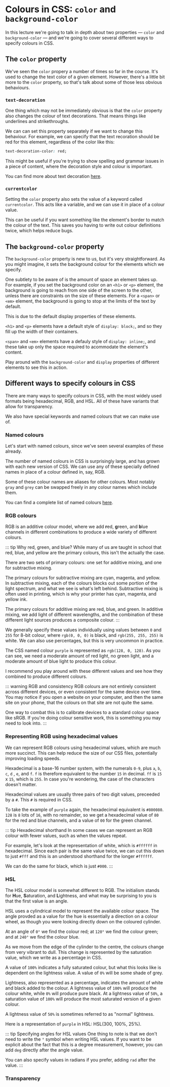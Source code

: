 # Colours in CSS: `color` and `background-color`

In this lecture we're going to talk in depth about two properties &mdash; `color` and `background-color` &mdash; and we're going to cover several different ways to specify colours in CSS.

## The `color` property

We've seen the `color` propery a number of times so far in the course. It's used to change the text color of a given element. However, there's a little bit more to the `color` property, so that's talk about some of those less obvious behaviours.

### `text-decoration`

One thing which may not be immediately obvious is that the `color` property also changes the colour of text decorations. That means things like underlines and strikethroughs. 

We can can set this property separately if we want to change this behaviour. For example, we can specify that the text recoration should be red for this element, regardless of the color like this:

```css
text-decoration-color: red;
```

This might be useful if you're trying to show spelling and grammar issues in a piece of content, where the decoration style and colour is important.

You can find more about text decoration [here](https://developer.mozilla.org/en-US/docs/Web/CSS/text-decoration).

### `currentcolor`

Setting the `color` property also sets the value of a keyword called `currentcolor`. This acts like a variable, and we can use it in place of a colour value.

This can be useful if you want something like the element's border to match the colour of the text. This saves you having to write out colour definitions twice, which helps reduce bugs.

## The `background-color` property

The `background-color` property is new to us, but it's very straightforward. As you might imagine, it sets the background colour for the elements which we specify.

One subtlety to be aware of is the amount of space an element takes up. For example, if you set the background color on an `<h1>` or `<p>` element, the background is going to reach from one side of the screen to the other, unless there are constraints on the size of these elements. For a `<span>` or `<em>` element, the background is going to stop at the limits of the text by default.

This is due to the default display properties of these elements.

`<h1>` and `<p>` elements have a default style of `display: block;`, and so they fill up the width of their containers.

`<span>` and `<em>` elements have a defauly style of `display: inline;`, and these take up only the space required to acommodate the element's content.

Play around with the `background-color` and `display` properties of different elements to see this in action.

## Different ways to specify colours in CSS

There are many ways to specify colours in CSS, with the most widely used formats being hexadecimal, RGB, and HSL. All of these have variants that allow for transparency.

We also have special keywords and named colours that we can make use of.

### Named colours

Let's start with named colours, since we've seen several examples of these already.

The number of named colours in CSS is surprisingly large, and has grown with each new version of CSS. We can use any of these specially defined names in place of a colour defined in, say, RGB.

Some of these colour names are aliases for other colours. Most notably `gray` and `grey` can be swapped freely in any colour names which include them.

You can find a complete list of named colours [here](https://developer.mozilla.org/en-US/docs/Web/CSS/color_value#Color_keywords).

### RGB colours

RGB is an additive colour model, where we add **r**ed, **g**reen, and **b**lue channels in different combinations to produce a wide variety of different colours.

::: tip Why red, green, and blue?
While many of us are taught in school that red, blue, and yellow are the primary colours, this isn't the actually the case.

There are two sets of primary colours: one set for additive mixing, and one for subtractive mixing.

The primary colours for subtractive mixing are cyan, magenta, and yellow. In subtractive mixing, each of the colours blocks out some portion of the light spectrum, and what we see is what's left behind. Subtractive mixing is often used in printing, which is why your printer has cyan, magenta, and yellow ink.

The primary colours for additive mixing are red, blue, and green. In additive mixing, we add light of different wavelengths, and the combination of these different light sources produces a composite colour.
:::

We generally specify these values individually using values between `0` and `255` for 8-bit colour, where `rgb(0, 0, 0)` is black, and `rgb(255, 255, 255)` is white. We can also use percentages, but this is very uncommon in practice.

The CSS named colour `purple` is represented as `rgb(128, 0, 128)`. As you can see, we need a moderate amount of red light, no green light, and a moderate amount of blue light to produce this colour.

I recommend you play around with these different values and see how they combined to produce different colours.

::: warning RGB and consistency
RGB colours are not entirely consistent across different devices, or even consistent for the same device over time. You may notice if you open a website on your computer, and then the same site on your phone, that the colours on that site are not quite the same.

One way to combat this is to calibrate devices to a standard colour space like sRGB. If you're doing colour sensitive work, this is something you may need to look into.
:::

### Representing RGB using hexadecimal values

We can represent RGB colours using hexadecimal values, which are much more succinct. This can help reduce the size of our CSS files, potentially improving loading speeds.

Hexadecimal is a base-16 number system, with the numerals `0-9`, plus `a`, `b`, `c`, `d` , `e`, and `f`. `f` is therefore equivalent to the number `15` in decimal. `ff` is `15` x `15`, which is `255`. In case you're wondering, the case of the characters doesn't matter.

Hexadecimal values are usually three pairs of two digit values, preceeded by a `#`. This `#` is required in CSS.

To take the example of `purple` again, the hexadecimal equivalent is `#800080`. `128` is `8` lots of `16`, with no remainder, so we get a hexadecimal value of `80` for the red and blue channels, and a value of `00` for the green channel.

::: tip Hexadecimal shorthand
In some cases we can represent an RGB colour with fewer values, such as when the values repeat.

For example, let's look at the representation of white, which is `#ffffff` in hexadecimal. Since each pair is the same value twice, we can cut this down to just `#fff` and this is an understood shorthand for the longer `#ffffff`.

We can do the same for black, which is just `#000`.
:::

### HSL

The HSL colour model is somewhat different to RGB. The initialism stands for **H**ue, **S**aturation, and **L**ightness, and what may be surprising to you is that the first value is an angle.

HSL uses a cylindrical model to represent the available colour space. The angle provded as a value for the hue is essentially a direction on a colour wheel, as though you were looking directly down on the coloured cylinder.

At an angle of `0°` we find the colour red; at `120°` we find the colour green; and at `240°` we find the colour blue.

As we move from the edge of the cylinder to the centre, the colours change from very vibrant to dull. This change is represented by the saturation value, which we write as a percentage in CSS.

A value of `100%` indicates a fully saturated colour, but what this looks like is dependent on the lightness value. A value of `0%` will be some shade of grey.

Lightness, also represented as a percentage, indicates the amount of white and black added to the colour. A lightness value of `100%` will produce the colour white, while `0%` will produce pure black. At a lightness value of `50%`, a saturation value of `100%` will produce the most saturated version of a given colour.

A lightness value of `50%` is sometimes referred to as "normal" lightness.

Here is a representation of `purple` in HSL: HSL(300, 100%, 25%).

::: tip Specifying angles for HSL values
One thing to note is that we don't need to write the `°` symbol when writing HSL values. If you want to be explicit about the fact that this is a degree measurement, however, you can add `deg` directly after the angle value.

You can also specify values in radians if you prefer, adding `rad` after the value.
:::

### Transparency


